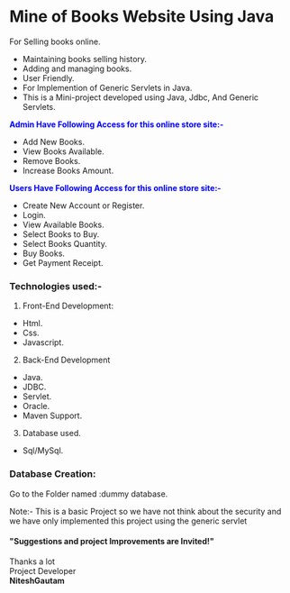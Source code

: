 # Mine of Books Website Using Java 
 For Selling books online.
- Maintaining books selling history.
- Adding and managing books.
- User Friendly.
- For Implemention of Generic Servlets in Java.
- This is a Mini-project developed using Java, Jdbc, And Generic Servlets.

<span style="color:blue">**Admin Have Following Access for this online store site:-**</span>
- Add New Books.
- View Books Available.
- Remove Books.
- Increase Books Amount.

<span style="color:blue">**Users Have Following Access for this online store site:-**</span>
- Create New Account or Register.
- Login.
- View Available Books.
- Select Books to Buy.
- Select Books Quantity.
- Buy Books.
- Get Payment Receipt.

### Technologies used:-
1. Front-End Development:
- Html.
- Css.
- Javascript.


2. Back-End Development
- Java.
- JDBC.
- Servlet.
- Oracle.
- Maven Support.

3. Database used.
- Sql/MySql.

### Database Creation:

Go to the Folder named  :dummy database.


Note:- This is a basic Project so we have not think about the security and we have only implemented this project using the generic servlet

#### "Suggestions and project Improvements are Invited!"

<bold>Thanks a lot</bold><br/>
                                                                                                        Project Developer<br/>
                                                                                                         <b>NiteshGautam</b>
